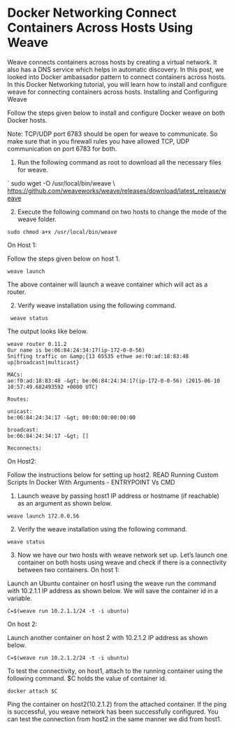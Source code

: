 # Docker Networking  Connect Containers Across Hosts Using Weave

Weave connects containers across hosts by creating a virtual network. It also has a DNS service which helps in automatic discovery. In this post, we looked into Docker ambassador pattern to connect containers across hosts. In this Docker Networking tutorial, you will learn how  to install and configure weave for connecting containers across hosts.
Installing and Configuring Weave

Follow the steps given below to install and configure Docker weave on both Docker hosts.

Note: TCP/UDP port 6783 should be open for weave to communicate. So make sure that in you firewall rules you have allowed TCP, UDP communication on port 6783 for both.

1. Run the following command as root to download all the necessary files for weave.

`  sudo wget -O /usr/local/bin/weave \ https://github.com/weaveworks/weave/releases/download/latest_release/weave

2. Execute the following command on two hosts to change the mode of the weave folder.

` sudo chmod a+x /usr/local/bin/weave `

On Host 1:

Follow the steps given below on host 1.

` weave launch `

The above container will launch a weave container which will act as a router.

2. Verify weave installation using the following command.

`  weave status `

The output looks like below.

```
weave router 0.11.2
Our name is be:06:84:24:34:17(ip-172-0-0-56)
Sniffing traffic on &amp;{13 65535 ethwe ae:f0:ad:18:83:48 up|broadcast|multicast}

MACs:
ae:f0:ad:18:83:48 -&gt; be:06:84:24:34:17(ip-172-0-0-56) (2015-06-10 10:57:49.682493592 +0000 UTC)

Routes:

unicast:
be:06:84:24:34:17 -&gt; 00:00:00:00:00:00

broadcast:
be:06:84:24:34:17 -&gt; []

Reconnects:
```

On Host2:

Follow the instructions below for setting up host2.
READ  Running Custom Scripts In Docker With Arguments - ENTRYPOINT Vs CMD

1. Launch weave by passing host1 IP address or hostname (if reachable) as an argument as shown below.

` weave launch 172.0.0.56 `

2. Verify the weave installation using the following command.
	
` weave status `

3. Now we have our two hosts with weave network set up. Let’s launch one container on both hosts using weave and check if there is a connectivity between two containers.
On host 1:

Launch an Ubuntu container on host1 using the weave run the command with 10.2.1.1 IP address as shown below. We will save the container id in a variable.
	
` C=$(weave run 10.2.1.1/24 -t -i ubuntu)   `

On host 2:

Launch another container on host 2 with 10.2.1.2 IP address as shown below.
	
` C=$(weave run 10.2.1.2/24 -t -i ubuntu)   `

To test the connectivity, on host1, attach to the running container using the following command. $C holds the value of container id.
	
` docker attach $C  `

Ping the container on host2(10.2.1.2) from the attached container. If the ping is successful, you weave network has been successfully configured. You can test the connection from host2 in the same manner we did from host1.
